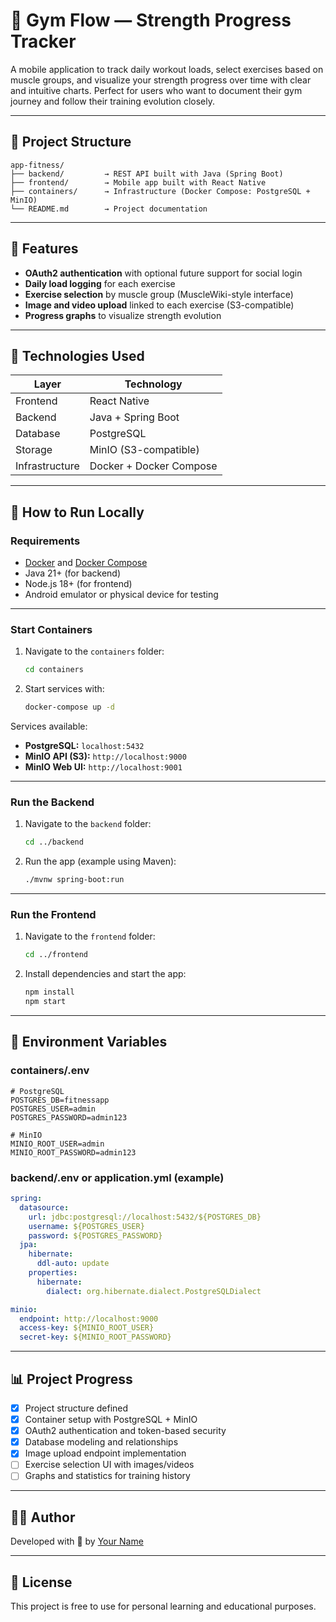 # 💪 Gym Flow — Strength Progress Tracker

A mobile application to track daily workout loads, select exercises based on muscle groups, and visualize your strength progress over time with clear and intuitive charts. Perfect for users who want to document their gym journey and follow their training evolution closely.

---

## 🧱 Project Structure

```
app-fitness/
├── backend/         → REST API built with Java (Spring Boot)
├── frontend/        → Mobile app built with React Native
├── containers/      → Infrastructure (Docker Compose: PostgreSQL + MinIO)
└── README.md        → Project documentation
```

---

## 🚀 Features

- **OAuth2 authentication** with optional future support for social login
- **Daily load logging** for each exercise
- **Exercise selection** by muscle group (MuscleWiki-style interface)
- **Image and video upload** linked to each exercise (S3-compatible)
- **Progress graphs** to visualize strength evolution

---

## 🧰 Technologies Used

| Layer          | Technology              |
| -------------- | ----------------------- |
| Frontend       | React Native            |
| Backend        | Java + Spring Boot      |
| Database       | PostgreSQL              |
| Storage        | MinIO (S3-compatible)   |
| Infrastructure | Docker + Docker Compose |

---

## 🔧 How to Run Locally

### Requirements

- [Docker](https://www.docker.com/) and [Docker Compose](https://docs.docker.com/compose/)
- Java 21+ (for backend)
- Node.js 18+ (for frontend)
- Android emulator or physical device for testing

---

### Start Containers

1. Navigate to the `containers` folder:
   ```bash
   cd containers
   ```
2. Start services with:
   ```bash
   docker-compose up -d
   ```

Services available:

- **PostgreSQL:** `localhost:5432`
- **MinIO API (S3):** `http://localhost:9000`
- **MinIO Web UI:** `http://localhost:9001`

---

### Run the Backend

1. Navigate to the `backend` folder:
   ```bash
   cd ../backend
   ```
2. Run the app (example using Maven):
   ```bash
   ./mvnw spring-boot:run
   ```

---

### Run the Frontend

1. Navigate to the `frontend` folder:
   ```bash
   cd ../frontend
   ```
2. Install dependencies and start the app:
   ```bash
   npm install
   npm start
   ```

---

## 📁 Environment Variables

### containers/.env

```env
# PostgreSQL
POSTGRES_DB=fitnessapp
POSTGRES_USER=admin
POSTGRES_PASSWORD=admin123

# MinIO
MINIO_ROOT_USER=admin
MINIO_ROOT_PASSWORD=admin123
```

### backend/.env or application.yml (example)

```yaml
spring:
  datasource:
    url: jdbc:postgresql://localhost:5432/${POSTGRES_DB}
    username: ${POSTGRES_USER}
    password: ${POSTGRES_PASSWORD}
  jpa:
    hibernate:
      ddl-auto: update
    properties:
      hibernate:
        dialect: org.hibernate.dialect.PostgreSQLDialect

minio:
  endpoint: http://localhost:9000
  access-key: ${MINIO_ROOT_USER}
  secret-key: ${MINIO_ROOT_PASSWORD}
```

---

## 📊 Project Progress

- [x] Project structure defined
- [x] Container setup with PostgreSQL + MinIO
- [x] OAuth2 authentication and token-based security
- [x] Database modeling and relationships
- [x] Image upload endpoint implementation
- [ ] Exercise selection UI with images/videos
- [ ] Graphs and statistics for training history

---

## 👨‍💻 Author

Developed with 💪 by [Your Name](https://github.com/yourusername)

---

## 📄 License

This project is free to use for personal learning and educational purposes.

